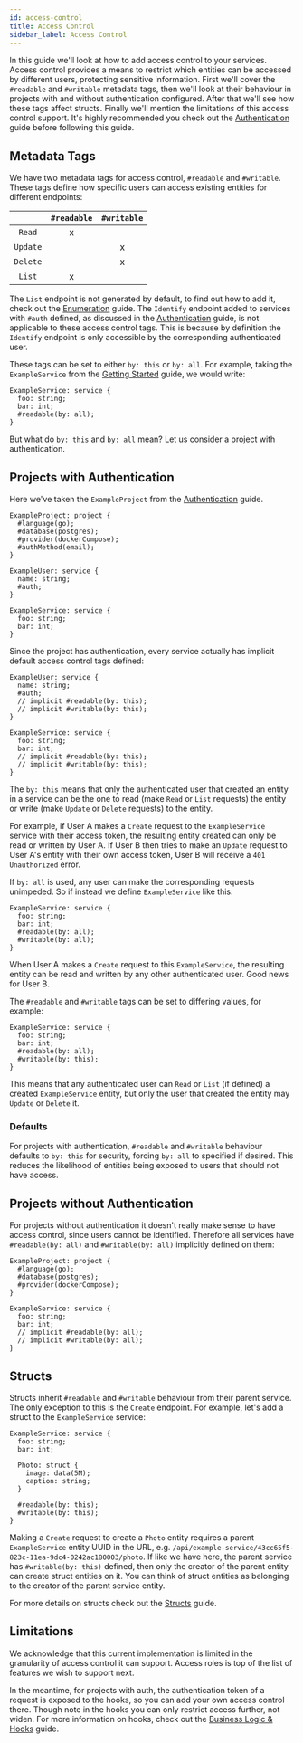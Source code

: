 ```yaml
---
id: access-control
title: Access Control
sidebar_label: Access Control
---
```


In this guide we'll look at how to add access control to your services.
Access control provides a means to restrict which entities can be accessed by different users, protecting sensitive information.
First we'll cover the `#readable` and `#writable` metadata tags, then we'll look at their behaviour in projects with and without authentication configured.
After that we'll see how these tags affect structs.
Finally we'll mention the limitations of this access control support.
It's highly recommended you check out the [Authentication](authentication) guide before following this guide.

## Metadata Tags
We have two metadata tags for access control, `#readable` and `#writable`.
These tags define how specific users can access existing entities for different endpoints:

|          | `#readable` | `#writable` |
|:--------:|:-----------:|:-----------:|
|  `Read`  |      x      |             |
| `Update` |             |      x      |
| `Delete` |             |      x      |
|  `List`  |      x      |             |

The `List` endpoint is not generated by default, to find out how to add it, check out the [Enumeration](enumeration) guide.
The `Identify` endpoint added to services with `#auth` defined, as discussed in the [Authentication](authentication) guide, is not applicable to these access control tags. This is because by definition the `Identify` endpoint is only accessible by the corresponding authenticated user.

These tags can be set to either `by: this` or `by: all`.
For example, taking the `ExampleService` from the [Getting Started](../getting-started) guide, we would write:

```
ExampleService: service {
  foo: string;
  bar: int;
  #readable(by: all);
}
```

But what do `by: this` and `by: all` mean? Let us consider a project with authentication.

## Projects with Authentication
Here we've taken the `ExampleProject` from the [Authentication](authentication) guide.

```templefile
ExampleProject: project {
  #language(go);
  #database(postgres);
  #provider(dockerCompose);
  #authMethod(email);
}

ExampleUser: service {
  name: string;
  #auth;
}

ExampleService: service {
  foo: string;
  bar: int;
}
```

Since the project has authentication, every service actually has implicit default access control tags defined:

```templefile
ExampleUser: service {
  name: string;
  #auth;
  // implicit #readable(by: this);
  // implicit #writable(by: this);
}

ExampleService: service {
  foo: string;
  bar: int;
  // implicit #readable(by: this);
  // implicit #writable(by: this);
}
```

The `by: this` means that only the authenticated user that created an entity in a service can be the one to read (make `Read` or `List` requests) the entity or write (make `Update` or `Delete` requests) to the entity.

For example, if User A makes a `Create` request to the `ExampleService` service with their access token, the resulting entity created can only be read or written by User A.
If User B then tries to make an `Update` request to User A's entity with their own access token, User B will receive a `401 Unauthorized` error.

If `by: all` is used, any user can make the corresponding requests unimpeded. So if instead we define `ExampleService` like this:

```templefile
ExampleService: service {
  foo: string;
  bar: int;
  #readable(by: all);
  #writable(by: all);
}
```

When User A makes a `Create` request to this `ExampleService`, the resulting entity can be read and written by any other authenticated user. Good news for User B.

The `#readable` and `#writable` tags can be set to differing values, for example:

```templefile
ExampleService: service {
  foo: string;
  bar: int;
  #readable(by: all);
  #writable(by: this);
}
```

This means that any authenticated user can `Read` or `List` (if defined) a created `ExampleService` entity, but only the user that created the entity may `Update` or `Delete` it.

### Defaults
For projects with authentication, `#readable` and `#writable` behaviour defaults to `by: this` for security, forcing `by: all` to specified if desired.
This reduces the likelihood of entities being exposed to users that should not have access.

## Projects without Authentication
For projects without authentication it doesn't really make sense to have access control, since users cannot be identified.
Therefore all services have `#readable(by: all)` and `#writable(by: all)` implicitly defined on them:

```templefile
ExampleProject: project {
  #language(go);
  #database(postgres);
  #provider(dockerCompose);
}

ExampleService: service {
  foo: string;
  bar: int;
  // implicit #readable(by: all);
  // implicit #writable(by: all);
}
```

## Structs
Structs inherit `#readable` and `#writable` behaviour from their parent service.
The only exception to this is the `Create` endpoint.
For example, let's add a struct to the `ExampleService` service:

```templefile
ExampleService: service {
  foo: string;
  bar: int;

  Photo: struct {
    image: data(5M);
    caption: string;
  }

  #readable(by: this);
  #writable(by: this);
}
```

Making a `Create` request to create a `Photo` entity requires a parent `ExampleService` entity UUID in the URL, e.g. `/api/example-service/43cc65f5-823c-11ea-9dc4-0242ac180003/photo`.
If like we have here, the parent service has `#writable(by: this)` defined, then only the creator of the parent entity can create struct entities on it.
You can think of struct entities as belonging to the creator of the parent service entity.

For more details on structs check out the [Structs](structs.md) guide.

## Limitations
We acknowledge that this current implementation is limited in the granularity of access control it can support.
Access roles is top of the list of features we wish to support next.

In the meantime, for projects with auth, the authentication token of a request is exposed to the hooks, so you can add your own access control there.
Though note in the hooks you can only restrict access further, not widen.
For more information on hooks, check out the [Business Logic & Hooks](hooks) guide.
